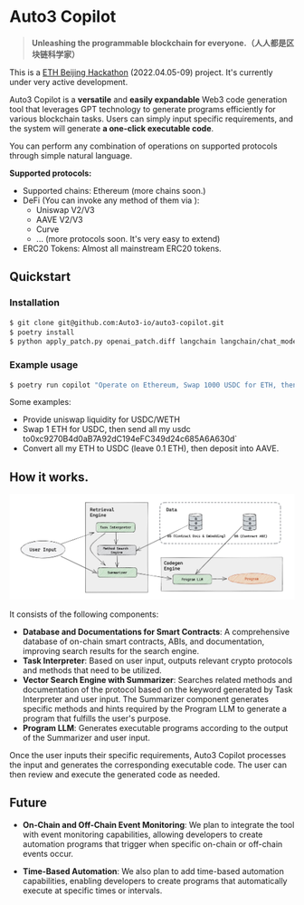 # Auto3 Copilot

> **Unleashing the programmable blockchain for everyone.（人人都是区块链科学家）**

This is a [ETH Beijing Hackathon](https://github.com/WTFAcademy/ETHBeijing) (2022.04.05-09) project. It's currently under very active development.

Auto3 Copilot is a **versatile** and **easily expandable** Web3 code generation tool that leverages GPT technology to generate programs efficiently for various blockchain tasks. Users can simply input specific requirements, and the system will generate **a one-click executable code**.

You can perform any combination of operations on supported protocols through simple natural language.

**Supported protocols:**

- Supported chains: Ethereum (more chains soon.)
- DeFi (You can invoke any method of them via ):
  - Uniswap V2/V3
  - AAVE V2/V3
  - Curve
  - ... (more protocols soon. It's very easy to extend)
- ERC20 Tokens: Almost all mainstream ERC20 tokens.

## Quickstart
### Installation
```bash
$ git clone git@github.com:Auto3-io/auto3-copilot.git
$ poetry install
$ python apply_patch.py openai_patch.diff langchain langchain/chat_models/openai.py
```

### Example usage
```bash
$ poetry run copilot "Operate on Ethereum, Swap 1000 USDC for ETH, then 0.1 ETH for USDC using Uniswap, send 0.1 amounts of ETH separately to two addresses (0xc9270B4d0aB7A92dC194eFC349d24c685A6A630d, 0x2A52e553D3fa7beb2C55fd4Cc94C5a3F659E8df8), and deposit 0.2 ETH to Scroll."
```

Some examples:
- Provide uniswap liquidity for USDC/WETH
- Swap 1 ETH for USDC, then send all my usdc to0xc9270B4d0aB7A92dC194eFC349d24c685A6A630d`
- Convert all my ETH to USDC (leave 0.1 ETH), then deposit into AAVE.

## How it works.

![architecture](./assets/architecture.jpg)

It consists of the following components:

- **Database and Documentations for Smart Contracts**: A comprehensive database of on-chain smart contracts, ABIs, and documentation, improving search results for the search engine.
- **Task Interpreter**: Based on user input, outputs relevant crypto protocols and methods that need to be utilized.
- **Vector Search Engine with Summarizer**: Searches related methods and documentation of the protocol based on the keyword generated by Task Interpreter and user input. The Summarizer component generates specific methods and hints required by the Program LLM to generate a program that fulfills the user's purpose.
- **Program LLM**: Generates executable programs according to the output of the Summarizer and user input.

Once the user inputs their specific requirements, Auto3 Copilot processes the input and generates the corresponding executable code. The user can then review and execute the generated code as needed.

## Future
- **On-Chain and Off-Chain Event Monitoring**: We plan to integrate the tool with event monitoring capabilities, allowing developers to create automation programs that trigger when specific on-chain or off-chain events occur.

- **Time-Based Automation**: We also plan to add time-based automation capabilities, enabling developers to create programs that automatically execute at specific times or intervals.
